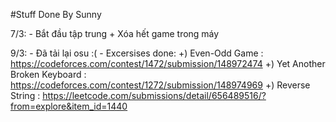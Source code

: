 #Stuff Done By Sunny

7/3:
    - Bắt đầu tập trung + Xóa hết game trong máy

9/3:
    - Đã tải lại osu :(
    - Excersises done:
        +) Even-Odd Game : https://codeforces.com/contest/1472/submission/148972474
        +) Yet Another Broken Keyboard : https://codeforces.com/contest/1272/submission/148974969
        +) Reverse String : https://leetcode.com/submissions/detail/656489516/?from=explore&item_id=1440